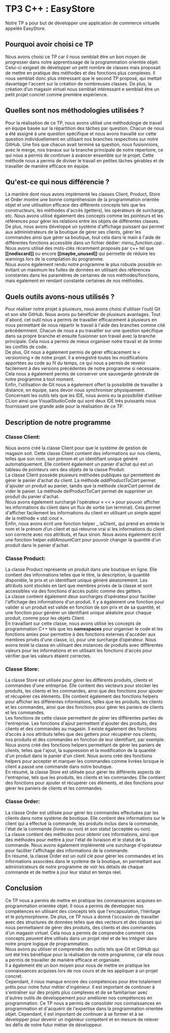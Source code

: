 # TP3 C++ : EasyStore

Notre TP a pour but de développer une application de commerce virtuelle appelée EasyStore.

## Pourquoi avoir choisi ce TP

Nous avons choisi ce TP car il nous semblait être un bon moyen de progresser dans notre apprentissage de la programmation orientée objet. Celui-ci exigeait de développer un petit nombre de classes mais proposait de mettre en pratique des méthodes et des fonctions plus complexes. Il nous semblait donc plus intéressant que le second TP proposé, qui mettait davantage l'accent sur la création de nombreuses classes. De plus, la création d’un magasin virtuel nous semblait intéressant e semblait être un petit projet concret comme première expérience.

## Quelles sont nos méthodologies utilisées ?

Pour la réalisation de ce TP, nous avons utilisé une méthodologie de travail en équipe basée sur la répartition des tâches par question. Chacun de nous a été assigné à une question spécifique et nous avons travaillé sur cette question individuellement en utilisant nos branches respectives sur notre GitHub. Une fois que chacun avait terminé sa question, nous fusionnions, avec le merge, nos travaux sur la branche principale de notre répertoire, ce qui nous a permis de continuer à avancer ensemble sur le projet. Cette méthode nous a permis de diviser le travail en petites tâches gérables et de travailler de manière efficace en équipe.

## Qu'est-ce qui nous différencie ?

La manière dont nous avons implémenté les classes Client, Product, Store et Order montre une bonne compréhension de la programmation orientée objet et une utilisation efficace des différents concepts tels que les constructeurs, les méthodes d'accès (getters), les opérateurs de surcharge, etc. Nous avons utilisé également des concepts comme les pointeurs et les références pour gérer les relations entre les objets de différentes classes.  
De plus, nous avons développé un système d'affichage puissant qui permet aux administrateurs de la boutique de gérer ses clients, gérer les commandes ainsi que gérer sa boutique, tout cela dans le main à l'aide de différentes fonctions accessible dans un fichier dédier:  _menu_function.cpp_ .  
Nous avons utilisé des mots-clés récemment proposés par c++ tel que __[[nodiscard]]__ ou encore __[[maybe_unused]]__ qui permette de réduire les warnings lors de la compilation du programme.  
Nous avons également rendu notre programme le plus robuste possible en évitant un maximum les fuites de données en utilisant des références constantes dans les paramètres de certaines de nos méthodes/fonctions, mais également en rendant constante certaines de nos méthodes.

## Quels outils avons-nous utilisés ?

Pour réaliser notre projet à plusieurs, nous avons choisi d'utiliser l'outil Git et son site GitHub. Nous avons pu bénéficier de plusieurs avantages. Tout d'abord, cet outil nous a permis de travailler efficacement à plusieurs en nous permettant de nous répartir le travail à l'aide des branches comme cité précédemment. Chacun de nous a pu travailler sur une question spécifique dans sa propre branche et ensuite fusionner son travail avec la branche principale. Cela nous a permis de mieux organiser notre travail et de limiter les conflits de code.  
De plus, Git nous a également permis de gérer efficacement le « versionning » de notre projet. Il a enregistré toutes les modifications apportées au code au fil du temps, ce qui nous a permis de revenir facilement à des versions précédentes de notre programme si nécessaire. Cela nous a également permis de conserver une sauvegarde générale de notre programme à tout moment.  
Enfin, l'utilisation de Git nous a également offert la possibilité de travailler à distance, en équipe, sans devoir nous synchroniser physiquement.  
Concernant les outils tels que les IDE, nous avons eu la possibilité d’utiliser CLion ainsi que VisualStudioCode qui sont deux IDE très puissants nous fournissant une grande aide pour la réalisation de ce TP.

## Description de notre programme

### Classe Client:

Nous avons créé la classe Client pour que le système de gestion de magasin soit. Cette classe Client contient des informations sur nos clients, telles que son nom, son prénom et un identifiant unique généré automatiquement. Elle contient également un panier d'achat qui est un tableau de pointeurs vers des objets de la classe Produit.  
La classe Client possède plusieurs méthodes publiques qui permettent de gérer le panier d'achat du client. La méthode  _addProductToCart_  permet d'ajouter un produit au panier, tandis que la méthode  _clearCart_  permet de vider le panier. La méthode delProductToCart permet de supprimer un produit du panier d'achat.  
Nous avons également surchargé l'opérateur «  _<<_  » pour pouvoir afficher les informations du client dans un flux de sortie (un terminal). Cela permet d'afficher facilement les informations du client en utilisant un simple appel de la méthode «  _std::cout_  ».  
Enfin, nous avons écrit une fonction helper _ isClient_  qui prend en entrée le nom et le prénom d’un client et qui retourne vrai si les informations du client son correcte avec nos attributs, et faux sinon. Nous avons également écrit une fonction helper  _editAmountCart_  pour pouvoir changer la quantité d'un produit dans le panier d'achat.

### Classe Product:

La classe Product représente un produit dans une boutique en ligne. Elle contient des informations telles que le titre, la description, la quantité disponible, le prix et un identifiant unique généré aléatoirement. Les attributs sont stockés en tant que membres privés de la classe et sont accessibles via des fonctions d'accès public comme des getters.  
La classe contient également deux surcharges d’opérateur pour faciliter l'affichage des informations d'un produit. Il y a également une fonction pour valider si un produit est valide en fonction de son prix et de sa quantité, et une fonction pour générer un identifiant unique aléatoire pour chaque produit, comme pour les objets Client.  
En travaillant sur cette classe, nous avons utilisé les concepts de programmation C++ tels que les __namespaces__ pour organiser le code et les fonctions amies pour permettre à des fonctions externes d'accéder aux membres privés d'une classe, ici, pour une surcharge d’opérateur. Nous avons testé la classe en utilisant des instances de produits avec différentes valeurs pour les informations et en utilisant les fonctions d'accès pour vérifier que les valeurs étaient correctes.


### Classe Store:

La classe Store est utilisée pour gérer les différents produits, clients et commandes d'une entreprise. Elle contient des vecteurs pour stocker les produits, les clients et les commandes, ainsi que des fonctions pour ajouter et récupérer ces éléments. Elle contient également des fonctions helpers pour afficher les différentes informations, telles que les produits, les clients et les commandes, ainsi que des fonctions pour gérer les paniers de clients et les commandes.  
Les fonctions de cette classe permettent de gérer les différentes parties de l'entreprise. Les fonctions d'ajout permettent d'ajouter des produits, des clients et des commandes au magasin. Il existe également des fonctions d’accès à nos attributs telles que des getters pour récupérer nos clients, nos produits et des commandes en fonction de leur identifiant, par exemple.  
Nous avons créé des fonctions helpers permettant de gérer les paniers de clients, telles que l'ajout, la suppression et la modification de la quantité d'un produit dans le panier d'un client. Nous avons créé des fonctions helpers pour accepter et marquer les commandes comme livrées lorsque le client a passé une commande dans notre boutique.  
En résumé, la classe Store est utilisée pour gérer les différents aspects de l'entreprise, tels que les produits, les clients et les commandes. Elle contient des fonctions pour ajouter et récupérer ces éléments, et des fonctions pour gérer les paniers de clients et les commandes.

### Classe Order:

La classe Order est utilisée pour gérer les commandes effectuées par les clients dans notre système de boutique. Elle contient des informations sur le client qui a effectué la commande, les produits inclus dans la commande, l'état de la commande (livrée ou non) et son statut (acceptée ou non).  
La classe contient des méthodes pour obtenir ces informations, ainsi que des méthodes pour mettre à jour l'état de livraison et le statut de la commande. Nous avons également implémenté une surcharge d'opérateur pour faciliter l'affichage des informations de la commande.  
En résumé, la classe Order est un outil clé pour gérer les commandes et les informations associées dans le système de la boutique, en permettant aux administrateurs de notre programme de voir les détails de chaque commande et de mettre à jour leur statut en temps réel.

## Conclusion

Ce TP nous a permis de mettre en pratique les connaissances acquises en programmation orientée objet. Il nous a permis de développer nos compétences en utilisant des concepts tels que l'encapsulation, l'héritage et le polymorphisme. De plus, ce TP nous a donné l'occasion de travailler avec des structures de données telles que des vecteurs et des classes qui nous permettaient de gérer des produits, des clients et des commandes d'un magasin virtuel. Cela nous a permis de comprendre comment ces concepts peuvent être utilisés dans un projet réel et de les intégrer dans notre propre logique de programmation.  
Nous avons pu utiliser et comprendre des outils tels que Git et GitHub qui ont été très bénéfique pour la réalisation de notre programme, car elle nous a permis de travailler de manière efficace et organisée.  
Il a également été un bon moyen pour nous de mettre en pratique les connaissances acquises lors de nos cours et de les appliquer à un projet concret.  
Cependant, il nous manque encore des compétences pour être totalement prêts pour notre futur métier d'ingénieur. Il est important de continuer à s'entraîner sur des projets plus complexes et de se familiariser avec d'autres outils de développement pour améliorer nos compétences en programmation. Ce TP nous a permis de consolider nos connaissances en programmation et d'acquérir de l'expertise dans la programmation orientée objet. Cependant, il est important de continuer à se former et à se développer pour devenir un ingénieur compétent et en mesure de relever les défis de notre futur métier de développeur.
